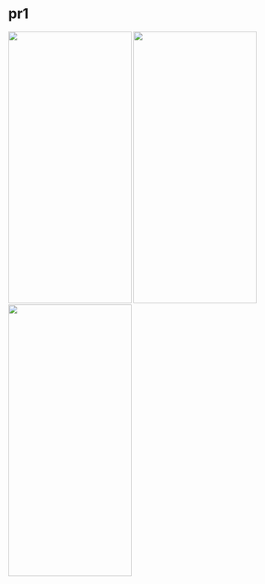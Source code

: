 # pr1

<img src = "https://user-images.githubusercontent.com/113701661/208239556-985e2abb-20a8-443c-8f96-cf71d6bbc86c.jpg" height = 550 width = 250>
<img src = "https://user-images.githubusercontent.com/113701661/208239559-92a5b005-6b11-4ff7-913a-a257f84dedca.jpg" height = 550 width = 250>
<img src = "https://user-images.githubusercontent.com/113701661/208239561-dba898b1-da35-4eff-9176-98d81e51aa98.jpg" height = 550 width = 250>
